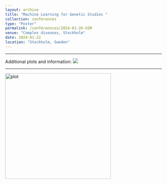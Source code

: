 ```yaml
---
layout: archive
title: "Machine Learning for Genetic Studies "
collection: conferences
type: "Poster"
permalink: /conferennces/2024-01-26-GSM
venue: "Complex diseases, Stockholm"
date: 2024-01-22
location: "Stockholm, Sweden"
---
```

<style> body {text-align: justify} </style> <!-- Justify text. -->

-------

Additional plots and information:
<img src="/perinatallab/images/conference/image.png"
  class="center">

-------

<img class="wp-image-817" style="width:340px;" src="/perinatallab/images/conference/image.png" alt="plot" class="inline"/>

